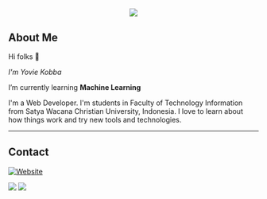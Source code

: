 # 

<p align="center">
    <img src="https://github-readme-stats.vercel.app/api?username=yopilatul&show_icons=true&count_private=true&theme=dark"/>
</p>

## About Me

Hi folks :wave: 

*I'm Yovie Kobba*

I’m currently learning **Machine Learning**

I'm a Web Developer. I'm students in Faculty of Technology Information from Satya Wacana Christian University, Indonesia. I love to learn about how things work and try new tools and technologies.


---

## Contact
[![Website](https://img.shields.io/website?label=LandingPage&style=for-the-badge&url=https%3A%2F%2Fyopilatul.github.io)](https://yopilatul.github.io)

<a href="mailto:adithyakobba12@outlook.com">
<img src="https://img.shields.io/badge/adithyakobba12@outlook.com-%23D14836.svg?&style=for-the-badge&logo=gmail&logoColor=white" href="adithyakobba12@outlook.com"></a>

<a  href="https://www.instagram.com/yoviek12/">
<img src="https://img.shields.io/badge/@yoviek12-%23E4405F.svg?&style=for-the-badge&logo=instagram&logoColor=white"></a>
